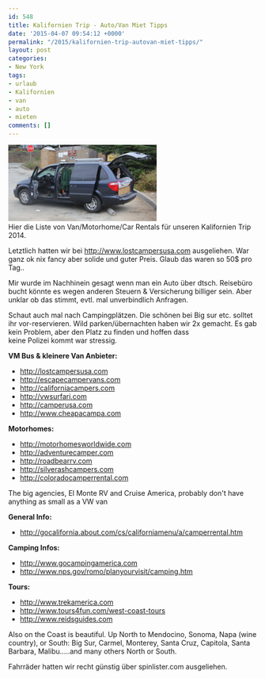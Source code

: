 ```yaml
---
id: 548
title: Kalifornien Trip - Auto/Van Miet Tipps
date: '2015-04-07 09:54:12 +0000'
permalink: "/2015/kalifornien-trip-autovan-miet-tipps/"
layout: post
categories:
- New York
tags:
- urlaub
- Kalifornien
- van
- auto
- mieten
comments: []
---
```

[![Screen Shot 2015-04-07 at 10.51.10](/files/2015/04/Screen-Shot-2015-04-07-at-10.51.10-300x154.png)](/files/2015/04/Screen-Shot-2015-04-07-at-10.51.10.png)  
Hier die Liste von Van/Motorhome/Car Rentals für unseren Kalifornien Trip 2014.

Letztlich hatten wir bei <http://www.lostcampersusa.com> ausgeliehen. War ganz ok nix fancy aber solide und guter Preis. Glaub das waren so 50$ pro Tag..

Mir wurde im Nachhinein gesagt wenn man ein Auto über dtsch. Reisebüro bucht könnte es wegen anderen Steuern & Versicherung billiger sein. Aber unklar ob das stimmt, evtl. mal unverbindlich Anfragen.

Schaut auch mal nach Campingplätzen. Die schönen bei Big sur etc. solltet ihr vor-reservieren. Wild parken/übernachten haben wir 2x gemacht. Es gab kein Problem, aber den Platz zu finden und hoffen dass  
keine Polizei kommt war stressig.

**VM Bus & kleinere Van Anbieter:**

- <http://lostcampersusa.com>
- <http://escapecampervans.com>
- <http://californiacampers.com>
- <http://vwsurfari.com>
- <http://camperusa.com>
- <http://www.cheapacampa.com>

**Motorhomes:**

- <http://motorhomesworldwide.com>
- <http://adventurecamper.com>
- <http://roadbearrv.com>
- <http://silverashcampers.com>
- <http://coloradocamperrental.com>

The big agencies, El Monte RV and Cruise America, probably don't have anything as small as a VW van

**General Info:**

- <http://gocalifornia.about.com/cs/californiamenu/a/camperrental.htm>

**Camping Infos:**

- <http://www.gocampingamerica.com>
- <http://www.nps.gov/romo/planyourvisit/camping.htm>

**Tours:**

- <http://www.trekamerica.com>
- <http://www.tours4fun.com/west-coast-tours>
- <http://www.reidsguides.com>

Also on the Coast is beautiful. Up North to Mendocino, Sonoma, Napa (wine country), or South: Big Sur, Carmel, Monterey, Santa Cruz, Capitola, Santa Barbara, Malibu.....and many others North or South.

Fahrräder hatten wir recht günstig über spinlister.com ausgeliehen.